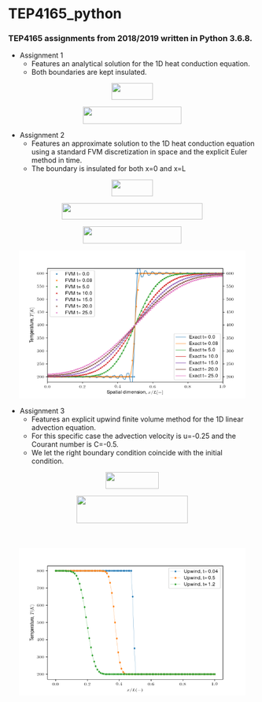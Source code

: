 # TEP4165_python #
### TEP4165 assignments from 2018/2019 written in Python 3.6.8. ###

* Assignment 1
   * Features an analytical solution for the 1D heat conduction equation.
   * Both boundaries are kept insulated.
   
<p align="center"><img src="/tex/a3f4ce18d220d3d653d024810301792e.svg?invert_in_darkmode&sanitize=true" align=middle width=84.37884345pt height=33.81208709999999pt/></p>
<p align="center"><img src="/tex/8eda3b274b79db7ff7ffdc634936c281.svg?invert_in_darkmode&sanitize=true" align=middle width=200.4149928pt height=34.7253258pt/></p>

                  
* Assignment 2
   * Features an approximate solution to the 1D heat conduction equation using a standard FVM discretization in space and the explicit Euler method in time.
   * The boundary is insulated for both x=0 and x=L

<p align="center"><img src="/tex/a3f4ce18d220d3d653d024810301792e.svg?invert_in_darkmode&sanitize=true" align=middle width=84.37884345pt height=33.81208709999999pt/></p>
<p align="center"><img src="/tex/8f30b89e9ae3bfbe35ad5797de695672.svg?invert_in_darkmode&sanitize=true" align=middle width=286.95335295pt height=33.62942055pt/></p>
<p align="center"><img src="/tex/8eda3b274b79db7ff7ffdc634936c281.svg?invert_in_darkmode&sanitize=true" align=middle width=200.4149928pt height=34.7253258pt/></p>

<p align="center">
  <img width="460" height="300" src="https://github.com/danielhalvorsen/TEP4165_python/blob/master/Figures/FVM_EXACT_HEATCONDUCTION.png">
</p>

* Assignment 3
    * Features an explicit upwind finite volume method for the 1D linear advection equation. 
    * For this specific case the advection velocity is u=-0.25 and the Courant number is C=-0.5.
    * We let the right boundary condition coincide with the initial condition.
<p align="center"><img src="/tex/a82824f040a8cdddbc8a5eb01a0f5ef3.svg?invert_in_darkmode&sanitize=true" align=middle width=108.61548059999998pt height=33.81208709999999pt/></p>
<p align="center"><img src="/tex/7fe17e02e9fd0a01e704486c0882084d.svg?invert_in_darkmode&sanitize=true" align=middle width=225.23061824999996pt height=56.06774085pt/></p>
<p align="center"><img src="/tex/ce12996e3583a73354c592172e71ea69.svg?invert_in_darkmode&sanitize=true" align=middle width=131.77839674999998pt height=15.068469899999998pt/></p>

<p align="center">
  <img width="460" height="300" src="https://github.com/danielhalvorsen/TEP4165_python/blob/master/Figures/expl_upwind_C-05.png">
</p>